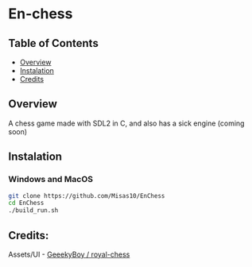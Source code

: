 # En-chess

## Table of Contents
* [Overview](#Overview)
* [Instalation](#Instalation)
* [Credits](#Credits)

## Overview
A chess game made with SDL2 in C, and also has a sick engine (coming soon)

## Instalation
### Windows and MacOS

```bash
git clone https://github.com/Misas10/EnChess
cd EnChess
./build_run.sh
```

## Credits: 
Assets/UI - [GeeekyBoy / royal-chess](https://github.com/GeeekyBoy/royal-chess/tree/main)


